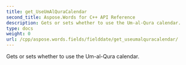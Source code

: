 ```yaml
---
title: get_UseUmAlQuraCalendar
second_title: Aspose.Words for C++ API Reference
description: Gets or sets whether to use the Um-al-Qura calendar. 
type: docs
weight: 0
url: /cpp/aspose.words.fields/fielddate/get_useumalquracalendar/
---
```


Gets or sets whether to use the Um-al-Qura calendar. 


